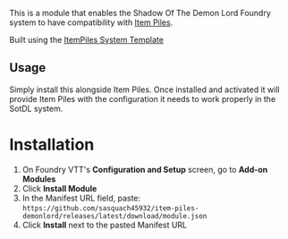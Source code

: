 This is a module that enables the Shadow Of The Demon Lord Foundry system to have compatibility with [Item Piles](https://foundryvtt.com/packages/item-piles).

Built using the [ItemPiles System Template](https://github.com/fantasycalendar/FoundryVTT-ItemPiles-System-Template)

## Usage
Simply install this alongside Item Piles. Once installed and activated it will provide Item Piles with the configuration it needs to work properly in the SotDL system.

# Installation

1. On Foundry VTT's **Configuration and Setup** screen, go to **Add-on Modules**
2. Click **Install Module**
3. In the Manifest URL field, paste: `https://github.com/sasquach45932/item-piles-demonlord/releases/latest/download/module.json`
4. Click **Install** next to the pasted Manifest URL